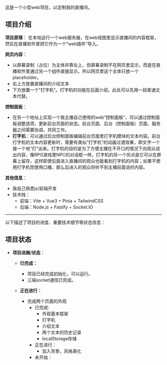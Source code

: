 这是一个小型web项目，以定制我的直播间。

## 项目介绍

**项目原理**：
在本地运行一个web服务器，在web视图里显示直播间的内容框架，然后在直播软件里把它作为一个"web插件"导入。

**网页内容**：
- 以屏幕录制（占位）为主体并靠左上，但屏幕录制不在网页里显示，而是在直播软件里通过另一个组件直接显示，所以网页里这个主体只放一个placeholder。
- 右上方放置直播间的介绍文本
- 下方放置一个”打字机“。打字机的功能在后面介绍，此处可以先用一段普通文本代替。

**控制面板**：
- 在另一个地址上实现一个我主播自己使用的web”控制面板“，可以通过控制面板调整选项，更新前台页面的状态。前台页面、后台（控制面板）页面、服务器之间需要协调，共同工作。
- **打字机**：可以通过后台控制面板编辑前台页面里打字机模块的文本内容。前台打字机的文本内容更新时，需要有类似”打字机“的动画过渡效果，即文字一个接一个地”打“出来。打字机的目的是为了方便主播在不开口的情况下向观众说出内容，像RPG游戏里NPC的对话框一样。打字机的另一个优点是它可以在屏幕上留存，这样即使后面进入直播间的观众也能看到打字机的内容；如果不使用打字机而使用口播，那么后进入的观众将听不到主播前面说的内容。

**其他信息**：
- 我自己熟悉js/前端开发
- 技术栈：
	- 前端：Vite + Vue3 + Pinia + TailwindCSS
	- 后端：Node.js + Fastify + Socket.IO

---

以下描述了项目的进度、重要技术细节等状态信息：

## 项目状态

- **项目进展/状态**：

	- **已完成：**
		- 项目已经完成初始化，可以运行。
		- 三端socket通信已完成。
	
    - **正在进行：**
		- 完成两个页面的外观
			- 已完成:
				- 外观基本框架
				- 打字机
				- 介绍文本
				- 两个文本的历史记录
				- localStorage存储
			- 正在进行：
				- 加入背景，风格美化
			- 未开始：